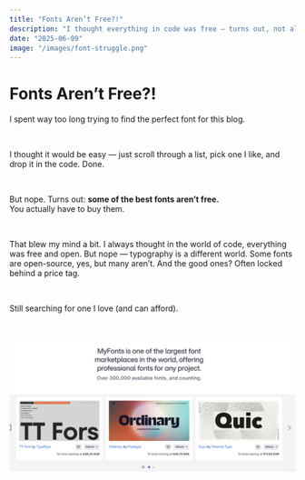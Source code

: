 ```yaml
---
title: "Fonts Aren’t Free?!"
description: "I thought everything in code was free — turns out, not all fonts are."
date: "2025-06-09"
image: "/images/font-struggle.png"
---
```


# Fonts Aren’t Free?!

I spent way too long trying to find the perfect font for this blog.

&nbsp;

I thought it would be easy — just scroll through a list, pick one I like, and drop it in the code. Done.

&nbsp;

But nope. Turns out: **some of the best fonts aren’t free.**  
You actually have to buy them.

&nbsp;

That blew my mind a bit. I always thought in the world of code, everything was free and open. But nope — typography is a different world. Some fonts are open-source, yes, but many aren’t. And the good ones? Often locked behind a price tag.


&nbsp;

Still searching for one I love (and can afford).

&nbsp;

![Website selling fonts](/images/buyFont.png)

